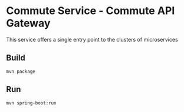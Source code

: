 # Commute Service - Commute API Gateway

This service offers a single entry point to the clusters of microservices

## Build
`mvn package`

## Run
`mvn spring-boot:run`
